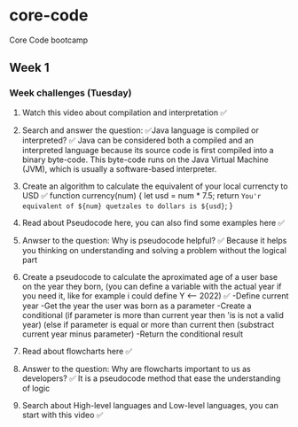 # core-code
Core Code bootcamp

## Week 1
### Week challenges (Tuesday)

1. Watch this video about compilation and interpretation :white_check_mark:

2. Search and answer the question:  :white_check_mark:Java language is compiled or interpreted? :white_check_mark: Java can be considered both a compiled and an interpreted language because its source code is first compiled into a binary byte-code. This byte-code runs on the Java Virtual Machine (JVM), which is usually a software-based interpreter.

3. Create an algorithm to calculate the equivalent of your local currencty to USD :white_check_mark:
function currency(num) {
  let usd = num * 7.5;
  return `You'r equivalent of ${num} quetzales to dollars is ${usd}`;
 }

4. Read about Pseudocode here, you can also find some examples here :white_check_mark:

5. Anwser to the question: Why is pseudocode helpful? :white_check_mark: Because it helps you thinking on understanding and solving a problem without the logical part

6. Create a pseudocode to calculate the aproximated age of a user base on the year they born, (you can define a variable with the actual year if you need it, like  for example i could define Y <-- 2022) :white_check_mark:
  -Define current year
  -Get the year the user was born as a parameter
  -Create a conditional 
    (if parameter is more than current year then 'is is not a valid year)
    (else if parameter is equal or more than current then (substract current year minus parameter)
  -Return the conditional result

7. Read about flowcharts here :white_check_mark:

8. Answer to the question: Why are flowcharts important to us as developers? :white_check_mark: It is a pseudocode method that ease the understanding of logic

9. Search about High-level languages and Low-level languages, you can start with this video :white_check_mark:
